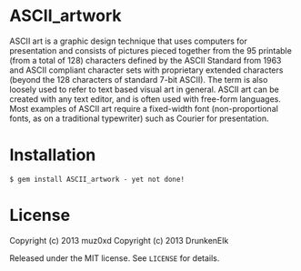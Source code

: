 ASCII_artwork
======
ASCII art is a graphic design technique that uses computers for 
presentation and consists of pictures pieced together from the 95 
printable (from a total of 128) characters defined by the ASCII 
Standard from 1963 and ASCII compliant character sets with proprietary 
extended characters (beyond the 128 characters of standard 7-bit ASCII).
The term is also loosely used to refer to text based visual art in 
general. ASCII art can be created with any text editor, and is often 
used with free-form languages. Most examples of ASCII art require a 
fixed-width font (non-proportional fonts, as on a traditional 
typewriter) such as Courier for presentation.

# Installation

    $ gem install ASCII_artwork - yet not done!

# License

Copyright (c) 2013 muz0xd
Copyright (c) 2013 DrunkenElk

Released under the MIT license. See `LICENSE` for details.
